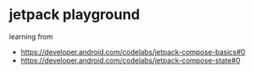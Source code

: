 # jetpack playground

learning from
- https://developer.android.com/codelabs/jetpack-compose-basics#0
- https://developer.android.com/codelabs/jetpack-compose-state#0